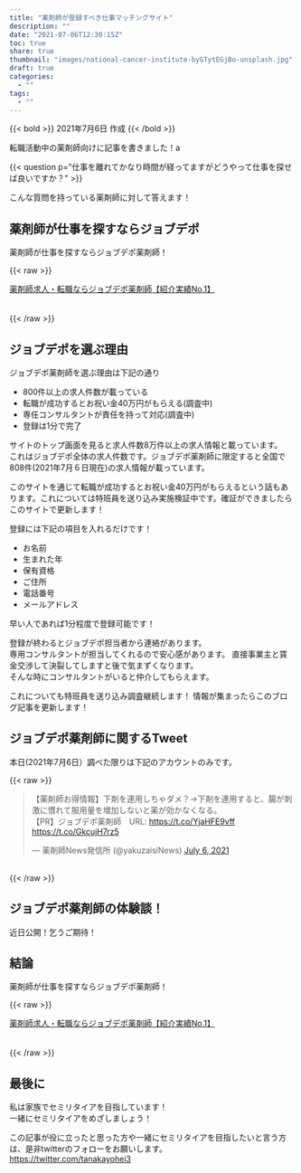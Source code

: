 ```yaml
---
title: "薬剤師が登録すべき仕事マッチングサイト"
description: ""
date: "2021-07-06T12:30:15Z"
toc: true
share: true
thumbnail: "images/national-cancer-institute-byGTytEGjBo-unsplash.jpg"
draft: true
categories:
  - ""
tags:
  - ""
---
```


{{< bold >}}
2021年7月6日 作成
{{< /bold >}}

転職活動中の薬剤師向けに記事を書きました！a

<!--more-->

{{< question p="仕事を離れてかなり時間が経ってますがどうやって仕事を探せば良いですか？" >}}

こんな質問を持っている薬剤師に対して答えます！

## 薬剤師が仕事を探すならジョブデポ

薬剤師が仕事を探すならジョブデポ薬剤師！

{{< raw >}}
<div class="btn-3">
<a href="https://h.accesstrade.net/sp/cc?rk=0100h45y00lhxt" rel="nofollow" referrerpolicy="no-referrer-when-downgrade">薬剤師求人・転職ならジョブデポ薬剤師【紹介実績No.1】<img src="https://h.accesstrade.net/sp/rr?rk=0100h45y00lhxt" width="1" height="1" border="0" alt="" /></a>
</div>
<br />
<br />
{{< /raw >}}
         
## ジョブデポを選ぶ理由

ジョブデポ薬剤師を選ぶ理由は下記の通り
- 800件以上の求人件数が載っている
- 転職が成功するとお祝い金40万円がもらえる(調査中)
- 専任コンサルタントが責任を持って対応(調査中)
- 登録は1分で完了

サイトのトップ画面を見ると求人件数8万件以上の求人情報と載っています。  
これはジョブデポ全体の求人件数です。ジョブデポ薬剤師に限定すると全国で808件(2021年7月６日現在)の求人情報が載っています。  

このサイトを通じて転職が成功するとお祝い金40万円がもらえるという話もあります。これについては特班員を送り込み実施検証中です。確証ができましたらこのサイトで更新します！  

登録には下記の項目を入れるだけです！
- お名前
- 生まれた年
- 保有資格
- ご住所
- 電話番号
- メールアドレス

早い人であれば1分程度で登録可能です！  

登録が終わるとジョブデポ担当者から連絡があります。  
専用コンサルタントが担当してくれるので安心感があります。 
直接事業主と賃金交渉して決裂してしますと後で気まずくなります。  
そんな時にコンサルタントがいると仲介してもらえます。  

これについても特班員を送り込み調査継続します！
情報が集まったらこのブログ記事を更新します！
  
## ジョブデポ薬剤師に関するTweet

本日(2021年7月6日）調べた限りは下記のアカウントのみです。

{{< raw >}}
<blockquote class="twitter-tweet"><p lang="ja" dir="ltr">【薬剤師お得情報】下剤を連用しちゃダメ？→下剤を連用すると、腸が刺激に慣れて服用量を増加しないと薬が効かなくなる。<br>【PR】ジョブデポ薬剤師　URL: <a href="https://t.co/YjaHFE9vff">https://t.co/YjaHFE9vff</a>　 <a href="https://t.co/GkcujH7rz5">https://t.co/GkcujH7rz5</a></p>&mdash; 薬剤師News発信所 (@yakuzaisiNews) <a href="https://twitter.com/yakuzaisiNews/status/1412394137110777856?ref_src=twsrc%5Etfw">July 6, 2021</a></blockquote> <script async src="https://platform.twitter.com/widgets.js" charset="utf-8"></script>
<br />
{{< /raw >}}

## ジョブデポ薬剤師の体験談！

近日公開！乞うご期待！

## 結論

薬剤師が仕事を探すならジョブデポ薬剤師！

{{< raw >}}
<div class="btn-3">
<a href="https://h.accesstrade.net/sp/cc?rk=0100h45y00lhxt" rel="nofollow" referrerpolicy="no-referrer-when-downgrade">薬剤師求人・転職ならジョブデポ薬剤師【紹介実績No.1】<img src="https://h.accesstrade.net/sp/rr?rk=0100h45y00lhxt" width="1" height="1" border="0" alt="" /></a>
</div>
<br />
<br />
{{< /raw >}}

## 最後に

私は家族でセミリタイアを目指しています！  
一緒にセミリタイアをめざしましょう！

この記事が役に立ったと思った方や一緒にセミリタイアを目指したいと言う方は、是非twitterのフォローをお願いします。  
https://twitter.com/tanakayohei3







